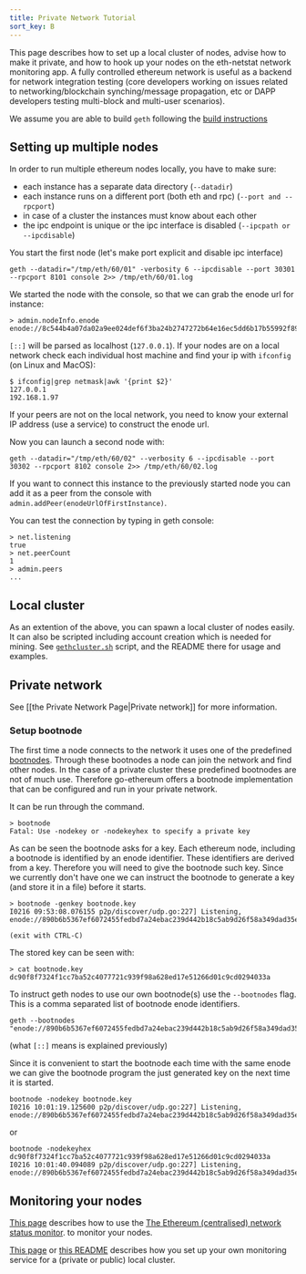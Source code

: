 ```yaml
---
title: Private Network Tutorial
sort_key: B
---
```


This page describes how to set up a local cluster of nodes, advise how to make it private,
and how to hook up your nodes on the eth-netstat network monitoring app. A fully
controlled ethereum network is useful as a backend for network integration testing (core
developers working on issues related to networking/blockchain synching/message
propagation, etc or DAPP developers testing multi-block and multi-user scenarios).

We assume you are able to build `geth` following the [build instructions](../install-and-build/build-from-source)

## Setting up multiple nodes

In order to run multiple ethereum nodes locally, you have to make sure:

- each instance has a separate data directory (`--datadir`)
- each instance runs on a different port (both eth and rpc) (`--port and --rpcport`)
- in case of a cluster the instances must know about each other
- the ipc endpoint is unique or the ipc interface is disabled (`--ipcpath or --ipcdisable`)

You start the first node (let's make port explicit and disable ipc interface)

    geth --datadir="/tmp/eth/60/01" -verbosity 6 --ipcdisable --port 30301 --rpcport 8101 console 2>> /tmp/eth/60/01.log

We started the node with the console, so that we can grab the enode url for instance:

    > admin.nodeInfo.enode
    enode://8c544b4a07da02a9ee024def6f3ba24b2747272b64e16ec5dd6b17b55992f8980b77938155169d9d33807e501729ecb42f5c0a61018898c32799ced152e9f0d7@9[::]:30301

`[::]` will be parsed as localhost (`127.0.0.1`). If your nodes are on a local network
check each individual host machine and find your ip with `ifconfig` (on Linux and MacOS):

    $ ifconfig|grep netmask|awk '{print $2}'
    127.0.0.1
    192.168.1.97

If your peers are not on the local network, you need to know your external IP address (use
a service) to construct the enode url.

Now you can launch a second node with:

    geth --datadir="/tmp/eth/60/02" --verbosity 6 --ipcdisable --port 30302 --rpcport 8102 console 2>> /tmp/eth/60/02.log 

If you want to connect this instance to the previously started node you can add it as a
peer from the console with `admin.addPeer(enodeUrlOfFirstInstance)`.

You can test the connection by typing in geth console:

    > net.listening
    true
    > net.peerCount 
    1
    > admin.peers
    ...

## Local cluster

As an extention of the above, you can spawn a local cluster of nodes easily. It can also
be scripted including account creation which is needed for mining. See
[`gethcluster.sh`](https://github.com/ethersphere/eth-utils) script, and the README there
for usage and examples.

## Private network 

See [[the Private Network Page|Private network]] for more information.

### Setup bootnode

The first time a node connects to the network it uses one of the predefined
[bootnodes](https://github.com/celo-org/celo-blockchain/blob/master/params/bootnodes.go).
Through these bootnodes a node can join the network and find other nodes. In the case of a
private cluster these predefined bootnodes are not of much use. Therefore go-ethereum
offers a bootnode implementation that can be configured and run in your private network.

It can be run through the command.

    > bootnode
    Fatal: Use -nodekey or -nodekeyhex to specify a private key

As can be seen the bootnode asks for a key. Each ethereum node, including a bootnode is
identified by an enode identifier. These identifiers are derived from a key. Therefore you
will need to give the bootnode such key. Since we currently don't have one we can instruct
the bootnode to generate a key (and store it in a file) before it starts.

    > bootnode -genkey bootnode.key
    I0216 09:53:08.076155 p2p/discover/udp.go:227] Listening, enode://890b6b5367ef6072455fedbd7a24ebac239d442b18c5ab9d26f58a349dad35ee5783a0dd543e4f454fed22db9772efe28a3ed6f21e75674ef6203e47803da682@

    (exit with CTRL-C)

The stored key can be seen with:

    > cat bootnode.key
    dc90f8f7324f1cc7ba52c4077721c939f98a628ed17e51266d01c9cd0294033a

To instruct geth nodes to use our own bootnode(s) use the `--bootnodes` flag. This is a
comma separated list of bootnode enode identifiers.

    geth --bootnodes "enode://890b6b5367ef6072455fedbd7a24ebac239d442b18c5ab9d26f58a349dad35ee5783a0dd543e4f454fed22db9772efe28a3ed6f21e75674ef6203e47803da682@[::]:30301"

(what `[::]` means is explained previously)

Since it is convenient to start the bootnode each time with the same enode we can give the
bootnode program the just generated key on the next time it is started.

    bootnode -nodekey bootnode.key
    I0216 10:01:19.125600 p2p/discover/udp.go:227] Listening, enode://890b6b5367ef6072455fedbd7a24ebac239d442b18c5ab9d26f58a349dad35ee5783a0dd543e4f454fed22db9772efe28a3ed6f21e75674ef6203e47803da682@[::]:30301

or

    bootnode -nodekeyhex dc90f8f7324f1cc7ba52c4077721c939f98a628ed17e51266d01c9cd0294033a
    I0216 10:01:40.094089 p2p/discover/udp.go:227] Listening, enode://890b6b5367ef6072455fedbd7a24ebac239d442b18c5ab9d26f58a349dad35ee5783a0dd543e4f454fed22db9772efe28a3ed6f21e75674ef6203e47803da682@[::]:30301

## Monitoring your nodes

[This page](https://github.com/ethereum/wiki/wiki/Network-Status) describes how to use the
[The Ethereum (centralised) network status monitor](eth-stats). to monitor your nodes.

[This page](monitoring) or [this README](https://github.com/ethersphere/eth-utils)
describes how you set up your own monitoring service for a (private or public) local
cluster.

[eth-stats]: https://ethstats.org
[monitoring]: ../doc/setting-up-monitoring-on-local-cluster

